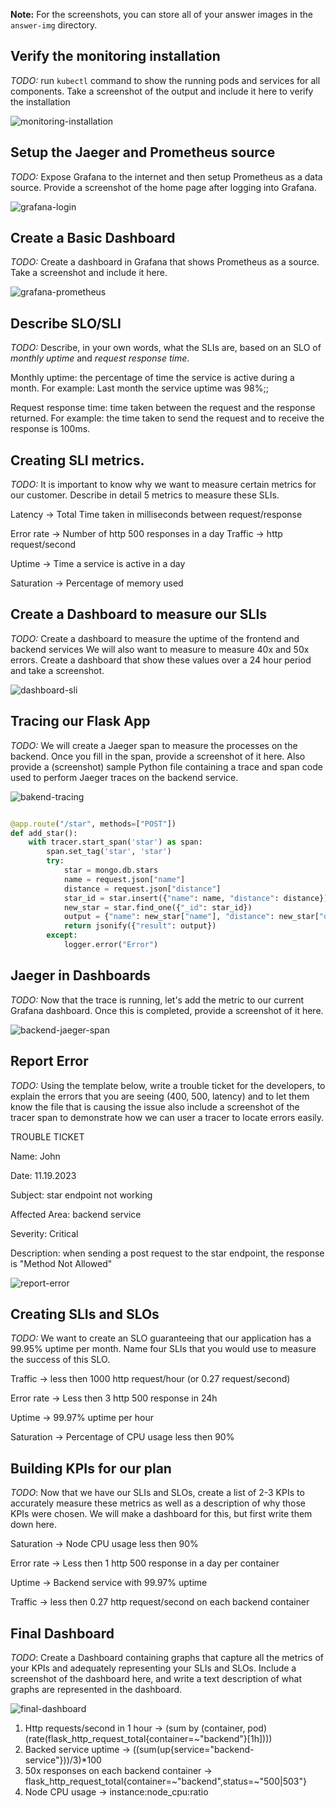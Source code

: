 **Note:** For the screenshots, you can store all of your answer images in the `answer-img` directory.

## Verify the monitoring installation

*TODO:* run `kubectl` command to show the running pods and services for all components. Take a screenshot of the output and include it here to verify the installation

![monitoring-installation](answer-img/monitoringInstallation.png)

## Setup the Jaeger and Prometheus source
*TODO:* Expose Grafana to the internet and then setup Prometheus as a data source. Provide a screenshot of the home page after logging into Grafana.

![grafana-login](answer-img/grafana-login.png)

## Create a Basic Dashboard
*TODO:* Create a dashboard in Grafana that shows Prometheus as a source. Take a screenshot and include it here.

![grafana-prometheus](answer-img/grafana-prometheus.png)

## Describe SLO/SLI
*TODO:* Describe, in your own words, what the SLIs are, based on an SLO of *monthly uptime* and *request response time*.

Monthly uptime: the percentage of time the service is active during a month. For example: Last month the service uptime was 98%;; 

Request response time: time taken between the request and the response returned. For example: the time taken to send the request and to receive the response is 100ms.

## Creating SLI metrics.
*TODO:* It is important to know why we want to measure certain metrics for our customer. Describe in detail 5 metrics to measure these SLIs. 

Latency -> Total Time taken in milliseconds between request/response

Error rate -> Number of http 500 responses in a day
Traffic -> http request/second

Uptime -> Time a service is active in a day

Saturation -> Percentage of memory used


## Create a Dashboard to measure our SLIs
*TODO:* Create a dashboard to measure the uptime of the frontend and backend services We will also want to measure to measure 40x and 50x errors. Create a dashboard that show these values over a 24 hour period and take a screenshot.

![dashboard-sli](answer-img/dashboard-sli.png)

## Tracing our Flask App
*TODO:*  We will create a Jaeger span to measure the processes on the backend. Once you fill in the span, provide a screenshot of it here. Also provide a (screenshot) sample Python file containing a trace and span code used to perform Jaeger traces on the backend service.

![bakend-tracing](answer-img/bakend-tracing.png)

```Python

@app.route("/star", methods=["POST"])
def add_star():
    with tracer.start_span('star') as span:
        span.set_tag('star', 'star')
        try:
            star = mongo.db.stars
            name = request.json["name"]
            distance = request.json["distance"]
            star_id = star.insert({"name": name, "distance": distance})
            new_star = star.find_one({"_id": star_id})
            output = {"name": new_star["name"], "distance": new_star["distance"]}
            return jsonify({"result": output})
        except:
            logger.error("Error")

```

## Jaeger in Dashboards
*TODO:* Now that the trace is running, let's add the metric to our current Grafana dashboard. Once this is completed, provide a screenshot of it here.

![backend-jaeger-span](answer-img/backend-jaeger-span.png)

## Report Error
*TODO:* Using the template below, write a trouble ticket for the developers, to explain the errors that you are seeing (400, 500, latency) and to let them know the file that is causing the issue also include a screenshot of the tracer span to demonstrate how we can user a tracer to locate errors easily.

TROUBLE TICKET

Name: John

Date: 11.19.2023

Subject: star endpoint not working

Affected Area: backend service

Severity: Critical

Description: when sending a post request to the star endpoint, the response is "Method Not Allowed" 

![report-error](answer-img/report-error.png)


## Creating SLIs and SLOs
*TODO:* We want to create an SLO guaranteeing that our application has a 99.95% uptime per month. Name four SLIs that you would use to measure the success of this SLO.

Traffic ->  less then 1000 http request/hour (or 0.27 request/second)

Error rate -> Less then 3 http 500 response in 24h

Uptime -> 99.97% uptime per hour

Saturation -> Percentage of CPU usage less then 90%

## Building KPIs for our plan
*TODO*: Now that we have our SLIs and SLOs, create a list of 2-3 KPIs to accurately measure these metrics as well as a description of why those KPIs were chosen. We will make a dashboard for this, but first write them down here.


Saturation -> Node CPU usage less then 90%

Error rate -> Less then 1 http 500 response in a day per container

Uptime -> Backend service with 99.97% uptime

Traffic ->  less then 0.27 http request/second on each backend container


## Final Dashboard
*TODO*: Create a Dashboard containing graphs that capture all the metrics of your KPIs and adequately representing your SLIs and SLOs. Include a screenshot of the dashboard here, and write a text description of what graphs are represented in the dashboard.  

![final-dashboard](answer-img/final-dashboard.png)

1) Http requests/second in 1 hour -> 
(sum by (container, pod) (rate(flask_http_request_total{container=~"backend"}[1h])))
2) Backed service uptime -> ((sum(up{service="backend-service"}))/3)*100
3) 50x responses on each backend container -> flask_http_request_total{container=~"backend",status=~"500|503"}
4) Node CPU usage -> instance:node_cpu:ratio


